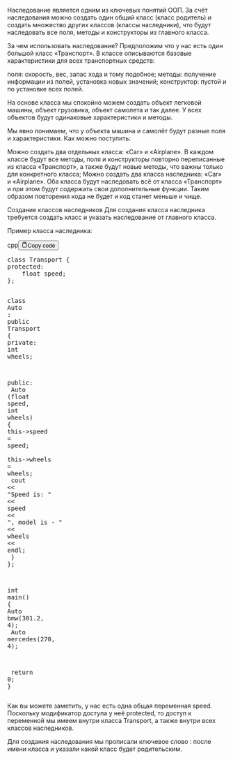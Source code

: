 <p>Наследование является одним из ключевых понятий ООП. 
За счёт наследования можно создать один общий класс (класс родитель) и создать множество других классов (классы наследники), 
что будут наследовать все поля, методы и конструкторы из главного класса.</p>
<p>За чем использовать наследование?
Предположим что у нас есть один большой класс «Транспорт». В классе описываются базовые характеристики для всех транспортных средств:</p>
<p>поля: скорость, вес, запас хода и тому подобное;
методы: получение информации из полей, установка новых значений;
конструктор: пустой и по установке всех полей.</p>
<p>На основе класса мы спокойно можем создать объект легковой машины, объект грузовика, объект самолета и так далее. 
У всех объектов будут одинаковые характеристики и методы. </p>
<p>Мы явно понимаем, что у объекта машина и самолёт будут разные поля и характеристики. Как можно поступить:</p>
<p>Можно создать два отдельных класса: «Car» и «Airplane». 
В каждом классе будут все методы, поля и конструкторы повторно переписанные из класса «Транспорт», 
а также будут новые методы, что важны только для конкретного класса;
Можно создать два класса наследника: «Car» и «Airplane». 
Оба класса будут наследовать всё от класса «Транспорт» и при этом будут содержать свои дополнительные функции. 
Таким образом повторения кода не будет и код станет меньше и чище.</p>
<p>Создание классов наследников
Для создания класса наследника требуется создать класс и указать наследование от главного класса.</p>
<p>Пример класса наследника:</p>
<div class="code-element"><div class="lang-line"><text>cpp</text><button class="copy-button" id="code694b" onclick="copyCode(code694, code694b)"><svg stroke="currentColor" fill="none" stroke-width="2" viewBox="0 0 24 24" stroke-linecap="round" stroke-linejoin="round" class="h-4 w-4" height="1em" width="1em" xmlns="http://www.w3.org/2000/svg"><path d="M16 4h2a2 2 0 0 1 2 2v14a2 2 0 0 1-2 2H6a2 2 0 0 1-2-2V6a2 2 0 0 1 2-2h2"></path><rect x="8" y="2" width="8" height="4" rx="1" ry="1"></rect></svg><text>Copy code</text></button></div><div class="code" id="code694"><div class="highlight"><pre><span></span><span class="k">class</span><span class="w"> </span><span class="nc">Transport</span><span class="w"> </span><span class="p">{</span>
<span class="k">protected</span><span class="o">:</span>
<span class="w">    </span><span class="kt">float</span><span class="w"> </span><span class="n">speed</span><span class="p">;</span>
<span class="p">};</span>

<span class="k">class</span><span class="w"> </span><span class="nc">Auto</span><span class="w"> </span><span class="o">:</span><span class="w"> </span><span class="k">public</span><span class="w"> </span><span class="n">Transport</span><span class="w"> </span><span class="p">{</span>
<span class="k">private</span><span class="o">:</span>
<span class="w">    </span><span class="kt">int</span><span class="w"> </span><span class="n">wheels</span><span class="p">;</span>

<span class="k">public</span><span class="o">:</span>
<span class="w">    </span><span class="n">Auto</span><span class="w"> </span><span class="p">(</span><span class="kt">float</span><span class="w"> </span><span class="n">speed</span><span class="p">,</span><span class="w"> </span><span class="kt">int</span><span class="w"> </span><span class="n">wheels</span><span class="p">)</span><span class="w"> </span><span class="p">{</span>
<span class="w">        </span><span class="k">this</span><span class="o">-&gt;</span><span class="n">speed</span><span class="w"> </span><span class="o">=</span><span class="w"> </span><span class="n">speed</span><span class="p">;</span>
<span class="w">        </span><span class="k">this</span><span class="o">-&gt;</span><span class="n">wheels</span><span class="w"> </span><span class="o">=</span><span class="w"> </span><span class="n">wheels</span><span class="p">;</span>
<span class="w">        </span><span class="n">cout</span><span class="w"> </span><span class="o">&lt;&lt;</span><span class="w"> </span><span class="s">&quot;Speed is: &quot;</span><span class="w"> </span><span class="o">&lt;&lt;</span><span class="w"> </span><span class="n">speed</span><span class="w"> </span><span class="o">&lt;&lt;</span><span class="w"> </span><span class="s">&quot;, model is - &quot;</span><span class="w"> </span><span class="o">&lt;&lt;</span><span class="w"> </span><span class="n">wheels</span><span class="w"> </span><span class="o">&lt;&lt;</span><span class="w"> </span><span class="n">endl</span><span class="p">;</span>
<span class="w">    </span><span class="p">}</span>
<span class="p">};</span>

<span class="kt">int</span><span class="w"> </span><span class="nf">main</span><span class="p">()</span><span class="w"> </span><span class="p">{</span>
<span class="w">    </span><span class="n">Auto</span><span class="w"> </span><span class="n">bmw</span><span class="p">(</span><span class="mf">301.2</span><span class="p">,</span><span class="w"> </span><span class="mi">4</span><span class="p">);</span>
<span class="w">    </span><span class="n">Auto</span><span class="w"> </span><span class="n">mercedes</span><span class="p">(</span><span class="mi">270</span><span class="p">,</span><span class="w"> </span><span class="mi">4</span><span class="p">);</span>

<span class="w">    </span><span class="k">return</span><span class="w"> </span><span class="mi">0</span><span class="p">;</span>
<span class="p">}</span>
</pre></div></div></div>

<p>Как вы можете заметить, у нас есть одна общая переменная speed. 
Поскольку модификатор доступа у неё protected, то доступ к переменной мы имеем 
внутри класса Transport, а также внутри всех классов наследников.</p>
<p>Для создания наследования мы прописали ключевое слово : после имени класса и указали какой класс будет родительским.</p>